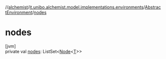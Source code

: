 //[alchemist](../../../index.md)/[it.unibo.alchemist.model.implementations.environments](../index.md)/[AbstractEnvironment](index.md)/[nodes](nodes.md)

# nodes

[jvm]\
private val [nodes](nodes.md): ListSet<[Node](../../it.unibo.alchemist.model.interfaces/-node/index.md)<[T](../../it.unibo.alchemist.model.implementations.timedistributions/-weibull-distributed-weibull-time/index.md)>>
